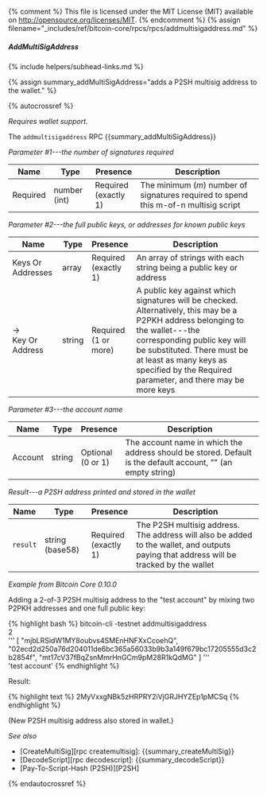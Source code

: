 {% comment %}
This file is licensed under the MIT License (MIT) available on
http://opensource.org/licenses/MIT.
{% endcomment %}
{% assign filename="_includes/ref/bitcoin-core/rpcs/rpcs/addmultisigaddress.md" %}

##### AddMultiSigAddress
{% include helpers/subhead-links.md %}

{% assign summary_addMultiSigAddress="adds a P2SH multisig address to the wallet." %}

{% autocrossref %}

*Requires wallet support.*

The `addmultisigaddress` RPC {{summary_addMultiSigAddress}}

*Parameter #1---the number of signatures required*

| Name               | Type            | Presence                    | Description
|--------------------|-----------------|-----------------------------|----------------
| Required           | number (int)    | Required<br>(exactly 1)     | The minimum (*m*) number of signatures required to spend this m-of-n multisig script

*Parameter #2---the full public keys, or addresses for known public keys*

| Name                | Type            | Presence                    | Description
|---------------------|-----------------|-----------------------------|----------------
| Keys Or Addresses   | array           | Required<br>(exactly 1)     | An array of strings with each string being a public key or address
| →<br>Key Or Address | string          | Required<br>(1 or more)     | A public key against which signatures will be checked.  Alternatively, this may be a P2PKH address belonging to the wallet---the corresponding public key will be substituted.  There must be at least as many keys as specified by the Required parameter, and there may be more keys

*Parameter #3---the account name*

| Name               | Type            | Presence                    | Description
|--------------------|-----------------|-----------------------------|----------------
| Account            | string          | Optional<br>(0 or 1)        | The account name in which the address should be stored.  Default is the default account, "" (an empty string)

*Result---a P2SH address printed and stored in the wallet*

| Name               | Type            | Presence                    | Description
|--------------------|-----------------|-----------------------------|----------------
| `result`           | string (base58) | Required<br>(exactly 1)     | The P2SH multisig address.  The address will also be added to the wallet, and outputs paying that address will be tracked by the wallet

*Example from Bitcoin Core 0.10.0*

Adding a 2-of-3 P2SH multisig address to the "test account" by mixing
two P2PKH addresses and one full public key:

{% highlight bash %}
bitcoin-cli -testnet addmultisigaddress \
  2 \
  '''
    [
      "mjbLRSidW1MY8oubvs4SMEnHNFXxCcoehQ",
      "02ecd2d250a76d204011de6bc365a56033b9b3a149f679bc17205555d3c2b2854f",
      "mt17cV37fBqZsnMmrHnGCm9pM28R1kQdMG"
    ]
  ''' \
  'test account'
{% endhighlight %}

Result:

{% highlight text %}
2MyVxxgNBk5zHRPRY2iVjGRJHYZEp1pMCSq
{% endhighlight %}

(New P2SH multisig address also stored in wallet.)

*See also*

* [CreateMultiSig][rpc createmultisig]: {{summary_createMultiSig}}
* [DecodeScript][rpc decodescript]: {{summary_decodeScript}}
* [Pay-To-Script-Hash (P2SH)][P2SH]

{% endautocrossref %}

